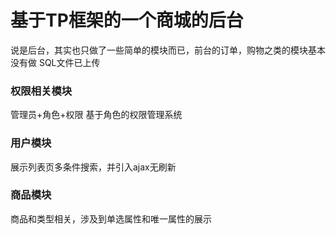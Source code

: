 # 基于TP框架的一个商城的后台
说是后台，其实也只做了一些简单的模块而已，前台的订单，购物之类的模块基本没有做
SQL文件已上传

### 权限相关模块
管理员+角色+权限  基于角色的权限管理系统

### 用户模块
展示列表页多条件搜索，并引入ajax无刷新

### 商品模块
商品和类型相关，涉及到单选属性和唯一属性的展示

